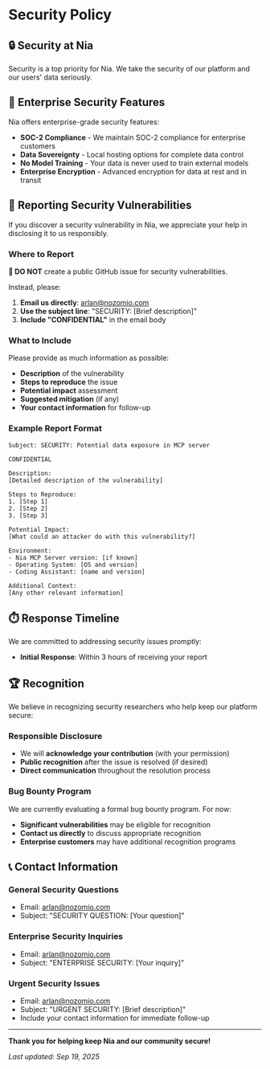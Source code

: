 # Security Policy

## 🔒 Security at Nia

Security is a top priority for Nia. We take the security of our platform and our users' data seriously.

## 🏢 Enterprise Security Features

Nia offers enterprise-grade security features:

- **SOC-2 Compliance** - We maintain SOC-2 compliance for enterprise customers
- **Data Sovereignty** - Local hosting options for complete data control
- **No Model Training** - Your data is never used to train external models
- **Enterprise Encryption** - Advanced encryption for data at rest and in transit

## 🚨 Reporting Security Vulnerabilities

If you discover a security vulnerability in Nia, we appreciate your help in disclosing it to us responsibly.

### Where to Report

**🔴 DO NOT** create a public GitHub issue for security vulnerabilities.

Instead, please:
1. **Email us directly**: [arlan@nozomio.com](mailto:arlan@nozomio.com)
2. **Use the subject line**: "SECURITY: [Brief description]"
3. **Include "CONFIDENTIAL"** in the email body

### What to Include

Please provide as much information as possible:

- **Description** of the vulnerability
- **Steps to reproduce** the issue
- **Potential impact** assessment
- **Suggested mitigation** (if any)
- **Your contact information** for follow-up

### Example Report Format

```
Subject: SECURITY: Potential data exposure in MCP server

CONFIDENTIAL

Description:
[Detailed description of the vulnerability]

Steps to Reproduce:
1. [Step 1] 
2. [Step 2]
3. [Step 3]

Potential Impact:
[What could an attacker do with this vulnerability?]

Environment:
- Nia MCP Server version: [if known]
- Operating System: [OS and version]
- Coding Assistant: [name and version]

Additional Context:
[Any other relevant information]
```

## ⏱️ Response Timeline

We are committed to addressing security issues promptly:

- **Initial Response**: Within 3 hours of receiving your report

## 🏆 Recognition

We believe in recognizing security researchers who help keep our platform secure:

### Responsible Disclosure
- We will **acknowledge your contribution** (with your permission)
- **Public recognition** after the issue is resolved (if desired)
- **Direct communication** throughout the resolution process

### Bug Bounty Program
We are currently evaluating a formal bug bounty program. For now:
- **Significant vulnerabilities** may be eligible for recognition
- **Contact us directly** to discuss appropriate recognition
- **Enterprise customers** may have additional recognition programs

## 📞 Contact Information

### General Security Questions
- Email: [arlan@nozomio.com](mailto:arlan@nozomio.com)
- Subject: "SECURITY QUESTION: [Your question]"

### Enterprise Security Inquiries
- Email: [arlan@nozomio.com](mailto:arlan@nozomio.com)
- Subject: "ENTERPRISE SECURITY: [Your inquiry]"

### Urgent Security Issues
- Email: [arlan@nozomio.com](mailto:arlan@nozomio.com)
- Subject: "URGENT SECURITY: [Brief description]"
- Include your contact information for immediate follow-up

---

**Thank you for helping keep Nia and our community secure!**

*Last updated: Sep 19, 2025*